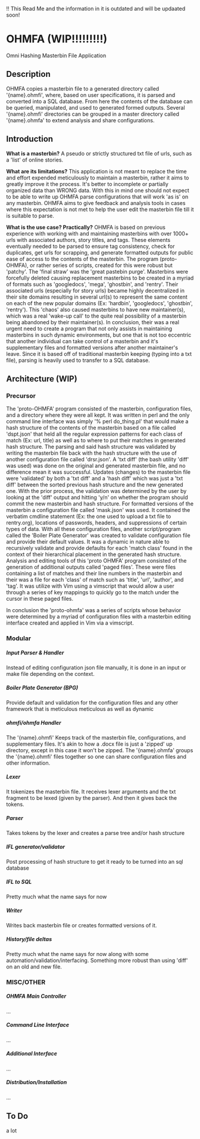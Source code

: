 !! This Read Me and the information in it is outdated and will be updaated soon!
# OHMFA  (WIP!!!!!!!!!)
Omni Hashing Masterbin File Application

## Description

OHMFA  copies a masterbin file to a generated directory called '{name}.ohmfi', where, based on user specifications, it is parsed and converted into a SQL database. From here the contents of the database can be queried, manipulated, and used to generated formed outputs. Several '{name}.ohmfi' directories can be grouped in a master directory called '{name}.ohmfa' to extend analysis and share configurations.

## Introduction
**What is a masterbin?**
A pseudo or strictly structured txt file of urls, such as a 'list' of online stories.

**What are its limitations?**
This application is not meant to replace the time and effort expended meticulously to maintain a masterbin, rather it aims to greatly improve it the process. It's better to incomplete or partially organized data than WRONG data. With this in mind one should not expect to be able to write up OHMFA parse configurations that will work 'as is' on any masterbin. OHMFA aims to give feedback and analysis tools in cases where this expectation is not met to help the user edit the masterbin file till it is suitable to parse.

**What is the use case? Practically?**
OHMFA is based on previous experience with working with and maintaining masterbins with over 1000+ urls with associated authors, story titles, and tags. These elements eventually needed to be parsed to ensure tag consistency, check for duplicates, get urls for scrapping, and generate formatted outputs for public ease of access to the contents of the masterbin. The program (proto-OHMFA), or rather series of scripts, created for this were robust but 'patchy'. The 'final straw' was the 'great pastebin purge'. Masterbins were forcefully deleted causing replacement masterbins to be created in a myriad of formats such as 'googledocs', 'mega', 'ghostbin', and 'rentry'. Their associated urls (especially for story urls) became highly decentralized in their site domains resulting in several url(s) to represent the same content on each of the new popular domains (Ex: 'hardbin', 'googledocs', 'ghostbin', 'rentry'). This 'chaos' also caused masterbins to have new maintainer(s), which was a real 'wake-up call' to the quite real possibility of a masterbin being abandoned by their maintainer(s). In conclusion, their was a real urgent need to create a program that not only assists in maintaining masterbins in such dynamic environments, but one that is not too eccentric that another individual can take control of a masterbin and it's supplementary files and formatted versions after another maintainer's leave. Since it is based off of traditional masterbin keeping (typing into a txt file), parsing is heavily used to transfer to a SQL database.

## Architecture (WIP)

### Precursor
The 'proto-OHMFA' program consisted of the masterbin, configuration files, and a directory where they were all kept. It was written in perl and the only command line interface was simply '% perl do_thing.pl' that would make a hash structure of the contents of the masterbin based on a file called 'dspt.json' that held all the regular expression patterns for each class of match (Ex: url, title) as well as to where to put their matches in generated hash structure. The parsing and said hash structure was validated by writing the masterbin file back with the hash structure with the use of another configuration file called 'drsr.json'. A 'txt diff' (the bash utility 'diff' was used) was done on the original and generated masterbin file, and no difference mean it was successful. Updates (changes) to the masterbin file were 'validated' by both a 'txt diff' and a 'hash diff' which was just a 'txt diff' between the sorted previous hash structure and the new generated one. With the prior process, the validation was determined by the user by looking at the 'diff' output and hitting 'y/n' on whether the program should commit the new masterbin and hash structure. For formatted versions of the masterbin a configuration file called 'mask.json' was used. It contained the verbatim cmdline statement (Ex: the one used to upload a txt file to rentry.org), locations of passwords, headers, and suppressions of certain types of data. With all these configuration files, another script/program called the 'Boiler Plate Generator' was created to validate configuration file and provide their default values. It was a dynamic in nature able to recursively validate and provide defaults for each 'match class' found in the context of their hierarchical placement in the generated hash structure. Analysis and editing tools of this 'proto OHMFA' program consisted of the generation of additional outputs called 'paged files'. These were files containing a list of matches and their line numbers in the masterbin and their was a file for each 'class' of match such as 'title', 'url', 'author', and 'tag'. It was utilize with Vim using a vimscript that would allow a user through a series of key mappings to quickly go to the match under the cursor in these paged files.

In conclusion the 'proto-ohmfa' was a series of scripts whose behavior were determined by a myriad of configuration files with a masterbin editing interface created and applied in Vim via a vimscript.

### Modular
##### _Input Parser & Handler_
Instead of editing configuration json file manually, it is done in an input or make file depending on the context.
##### _Boiler Plate Generator (BPG)_
Provide default and validation for the configuration files and any other framework that is meticulous meticulous as well as dynamic
##### _ohmfi/ohmfa Handler_
The '{name}.ohmfi' Keeps track of the masterbin file, configurations, and supplementary files. It's akin to how a .docx file is just a 'zipped' up directory, except in this case it won't be zipped. The '{name}.ohmfa' groups the '{name}.ohmfi' files together so one can share configuration files and other information.
##### _Lexer_
It tokenizes the masterbin file. It receives lexer arguments and the txt fragment to be lexed (given by the parser). And then it gives back the tokens.
##### _Parser_
Takes tokens by the lexer and creates a parse tree and/or hash structure
##### _IFL generator/validator_
Post processing of hash structure to get it ready to be turned into an sql database
##### _IFL to SQL_
Pretty much what the name says for now
##### _Writer_
Writes back masterbin file or creates formatted versions of it.
##### _History/file deltas_
Pretty much what the name says for now along with some automation/validation/interfacing. Something more robust than using 'diff' on an old and new file.

### MISC/OTHER
##### _OHMFA Main Controller_
...
##### _Command Line Interface_
...
##### _Additional Interface_
...
##### _Distribution/Installation_
...

## To Do
a lot

